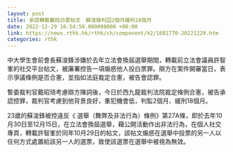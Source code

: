 ```yaml
---
layout: post
title: 承認轉載籲投白票帖文　蘇浚鋒判囚2個月緩刑18個月
date: 2022-12-29 16:54:58.000000000 +08:00
link: https://news.rthk.hk/rthk/ch/component/k2/1681770-20221229.htm
categories: rthk
---
```


中大學生會前會長蘇浚鋒涉嫌於去年立法會換屆選舉期間，轉載前立法會議員許智峯的社交平台帖文，被廉署控告一項煽惑他人投白票罪。辯方在案件開審當日，表示爭議條例是否合憲，並指如法庭裁定合憲，被告會認罪。

暫委裁判官戴昭琦考慮辯方陳詞後，今日於西九龍裁判法院裁定條例合憲，被告承認控罪，裁判官考慮到他背景良好，重犯機會低，判監2個月、緩刑18個月。

23歲的蘇浚鋒被控違反《 選舉（舞弊及非法行為）條例》第27A條，即於去年10月30日至12月15日，在立法會換屆選舉，藉公開活動作出非法行為，在個人社交專頁，轉載許智峯於同年10月29日的帖文，該帖文煽惑在選舉中投票的另一人以任何方式處置給該另一人的選票，致使該選票在選舉中被視為無效。
